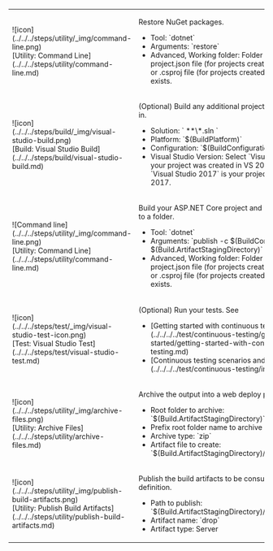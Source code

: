   <table>
  <tr>
    <td>![icon](../../../steps/utility/_img/command-line.png)<br/>[Utility: Command Line](../../../steps/utility/command-line.md)</td>
    <td>
      <p>Restore NuGet packages.</p>
      <ul>
        <li>Tool: `dotnet`</li>
        <li>Arguments: `restore`</li>
        <li>Advanced, Working folder: Folder in which the project.json file (for projects created with VS 2015) or .csproj file (for projects created with VS 2017) exists.</li>
      </ul>
    </td>
  </tr>
  <tr>
    <td>![icon](../../../steps/build/_img/visual-studio-build.png)<br>[Build: Visual Studio Build](../../../steps/build/visual-studio-build.md)</td>
    <td>
      <p>(Optional) Build any additional projects that are checked in.<p>
      <ul>
          <li>Solution: ` **\*.sln `</li>
          <li>Platform: `$(BuildPlatform)`</li>
          <li>Configuration: `$(BuildConfiguration)`</li>
          <li>Visual Studio Version: Select `Visual Studio 2015` if your project was created in VS 2015 Update 3. Select `Visual Studio 2017` is your project was created in VS 2017.</li>
      </ul>
    </td>
  </tr>
  <tr>
    <td>![Command line](../../../steps/utility/_img/command-line.png)<br/>[Utility: Command Line](../../../steps/utility/command-line.md)</td>
    <td>
      <p>Build your ASP.NET Core project and publish the output to a folder.</p>
      <ul>
        <li>Tool: `dotnet`</li>
        <li>Arguments: `publish -c $(BuildConfiguration) -o $(Build.ArtifactStagingDirectory)`</li>
        <li>Advanced, Working folder: Folder in which the project.json file (for projects created with VS 2015) or .csproj file (for projects created with VS 2017) exists.</li>
      </ul>
    </td>
  </tr>
  <tr>
    <td>![icon](../../../steps/test/_img/visual-studio-test-icon.png)<br/>[Test: Visual Studio Test](../../../steps/test/visual-studio-test.md)</td>
    <td>
    <p>(Optional) Run your tests. See</p>
   <ul>
   <li>[Getting started with continuous testing](../../../../test/continuous-testing/getting-started/getting-started-with-continuous-testing.md)</li>
    <li>[Continuous testing scenarios and capabilities](../../../../test/continuous-testing/index.md).</li>
    </ul>
    </td>
  </tr>
  <tr>
    <td>![icon](../../../steps/utility/_img/archive-files.png)<br>[Utility: Archive Files](../../../steps/utility/archive-files.md)</td>
    <td>
      <p>Archive the output into a web deploy package.</p>
      <ul>
        <li>Root folder to archive: `$(Build.ArtifactStagingDirectory)`</li>
        <li>Prefix root folder name to archive paths: Unchecked
        <li>Archive type: `zip`</li>
        <li>Artifact file to create: `$(Build.ArtifactStagingDirectory)/$(Build.BuildId).zip`</li>
      </ul>
    </td>
  </tr>
  <tr>
    <td>![icon](../../../steps/utility/_img/publish-build-artifacts.png)<br>[Utility: Publish Build Artifacts](../../../steps/utility/publish-build-artifacts.md)</td>
    <td>
      <p>Publish the build artifacts to be consumed by a release definition.</p>
      <ul>
        <li>Path to publish: `$(Build.ArtifactStagingDirectory)/$(Build.BuildId).zip`</li>
        <li>Artifact name: `drop`</li>
        <li>Artifact type: Server</li>
      </ul>
    </td>
  </tr>
  </table>